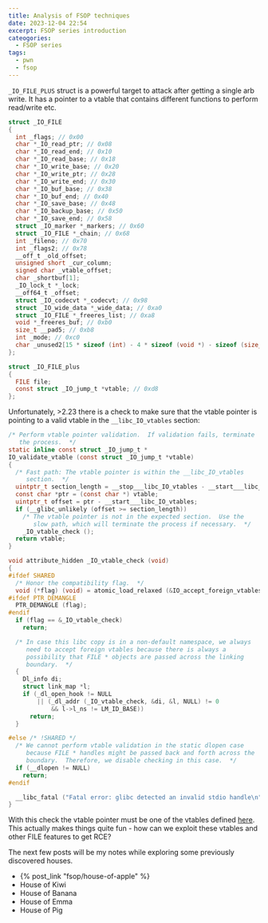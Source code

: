 ```yaml
---
title: Analysis of FSOP techniques
date: 2023-12-04 22:54
excerpt: FSOP series introduction
cateogories:
  - FSOP series
tags:
  - pwn
  - fsop
---
```


`_IO_FILE_PLUS` struct is a powerful target to attack after getting a single
arb write. It has a pointer to a vtable that contains different functions to
perform read/write etc.

```c
struct _IO_FILE
{
  int _flags; // 0x00
  char *_IO_read_ptr; // 0x08
  char *_IO_read_end; // 0x10
  char *_IO_read_base; // 0x18
  char *_IO_write_base;	// 0x20
  char *_IO_write_ptr; // 0x28
  char *_IO_write_end; // 0x30
  char *_IO_buf_base; // 0x38
  char *_IO_buf_end; // 0x40
  char *_IO_save_base; // 0x48
  char *_IO_backup_base; // 0x50
  char *_IO_save_end; // 0x58
  struct _IO_marker *_markers; // 0x60
  struct _IO_FILE *_chain; // 0x68
  int _fileno; // 0x70
  int _flags2; // 0x78
  __off_t _old_offset;
  unsigned short _cur_column;
  signed char _vtable_offset;
  char _shortbuf[1];
  _IO_lock_t *_lock;
  __off64_t _offset;
  struct _IO_codecvt *_codecvt; // 0x98
  struct _IO_wide_data *_wide_data; // 0xa0
  struct _IO_FILE *_freeres_list; // 0xa8
  void *_freeres_buf; // 0xb0
  size_t __pad5; // 0xb8
  int _mode; // 0xc0
  char _unused2[15 * sizeof (int) - 4 * sizeof (void *) - sizeof (size_t)];
};

struct _IO_FILE_plus
{
  FILE file;
  const struct _IO_jump_t *vtable; // 0xd8
};
```

Unfortunately, >2.23 there is a check to make sure that the vtable pointer is
pointing to a valid vtable in the `__libc_IO_vtables` section:

```c
/* Perform vtable pointer validation.  If validation fails, terminate
   the process.  */
static inline const struct _IO_jump_t *
IO_validate_vtable (const struct _IO_jump_t *vtable)
{
  /* Fast path: The vtable pointer is within the __libc_IO_vtables
     section.  */
  uintptr_t section_length = __stop___libc_IO_vtables - __start___libc_IO_vtables;
  const char *ptr = (const char *) vtable;
  uintptr_t offset = ptr - __start___libc_IO_vtables;
  if (__glibc_unlikely (offset >= section_length))
    /* The vtable pointer is not in the expected section.  Use the
       slow path, which will terminate the process if necessary.  */
    _IO_vtable_check ();
  return vtable;
}

void attribute_hidden _IO_vtable_check (void)
{
#ifdef SHARED
  /* Honor the compatibility flag.  */
  void (*flag) (void) = atomic_load_relaxed (&IO_accept_foreign_vtables);
#ifdef PTR_DEMANGLE
  PTR_DEMANGLE (flag);
#endif
  if (flag == &_IO_vtable_check)
    return;

  /* In case this libc copy is in a non-default namespace, we always
     need to accept foreign vtables because there is always a
     possibility that FILE * objects are passed across the linking
     boundary.  */
  {
    Dl_info di;
    struct link_map *l;
    if (_dl_open_hook != NULL
        || (_dl_addr (_IO_vtable_check, &di, &l, NULL) != 0
            && l->l_ns != LM_ID_BASE))
      return;
  }

#else /* !SHARED */
  /* We cannot perform vtable validation in the static dlopen case
     because FILE * handles might be passed back and forth across the
     boundary.  Therefore, we disable checking in this case.  */
  if (__dlopen != NULL)
    return;
#endif

  __libc_fatal ("Fatal error: glibc detected an invalid stdio handle\n");
}
```

With this check the vtable pointer must be one of the vtables defined
[here](https://elixir.bootlin.com/glibc/glibc-2.38/source/libio/vtables.c).
This actually makes things quite fun - how can we exploit these vtables and
other FILE features to get RCE?

The next few posts will be my notes while exploring some previously discovered houses.

- {% post_link "fsop/house-of-apple" %}
- House of Kiwi
- House of Banana
- House of Emma
- House of Pig
